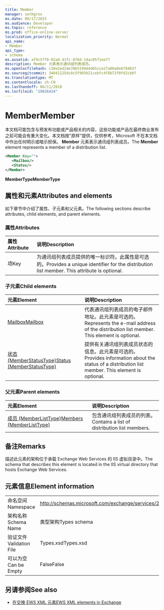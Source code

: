 ```yaml
---
title: Member
manager: sethgros
ms.date: 09/17/2015
ms.audience: Developer
ms.topic: reference
ms.prod: office-online-server
localization_priority: Normal
api_name:
- Member
api_type:
- schema
ms.assetid: af9c5ff8-02a4-41fc-876d-14ac05f1ee77
description: Member 元素表示通讯组列表成员。
ms.openlocfilehash: c38e2ed24e78b5199d4d65cce27a00a8e6704037
ms.sourcegitcommit: 34041125dc8c5f993b21cebfc4f8b72f0fd2cb6f
ms.translationtype: MT
ms.contentlocale: zh-CN
ms.lasthandoff: 06/11/2018
ms.locfileid: "19826434"
---
```

# <a name="member"></a><span data-ttu-id="7aaed-103">Member</span><span class="sxs-lookup"><span data-stu-id="7aaed-103">Member</span></span>

<span data-ttu-id="7aaed-104">本文档可能包含与预发布功能或产品相关的内容，这些功能或产品在最终商业发布之前可能会有重大变化。本文档按"原样"提供，仅供参考，Microsoft 不在本文档中作出任何明示或暗示担保。 **Member** 元素表示通讯组列表成员。</span><span class="sxs-lookup"><span data-stu-id="7aaed-104">The **Member** element represents a member of a distribution list.</span></span> 
  
```xml
<Member Key="">
   <Mailbox/>
   <Status/>
</Member>
```

<span data-ttu-id="7aaed-105">**MemberType**</span><span class="sxs-lookup"><span data-stu-id="7aaed-105">**MemberType**</span></span>

## <a name="attributes-and-elements"></a><span data-ttu-id="7aaed-106">属性和元素</span><span class="sxs-lookup"><span data-stu-id="7aaed-106">Attributes and elements</span></span>

<span data-ttu-id="7aaed-107">如下章节中介绍了属性、子元素和父元素。</span><span class="sxs-lookup"><span data-stu-id="7aaed-107">The following sections describe attributes, child elements, and parent elements.</span></span>
  
### <a name="attributes"></a><span data-ttu-id="7aaed-108">属性</span><span class="sxs-lookup"><span data-stu-id="7aaed-108">Attributes</span></span>

|<span data-ttu-id="7aaed-109">**属性**</span><span class="sxs-lookup"><span data-stu-id="7aaed-109">**Attribute**</span></span>|<span data-ttu-id="7aaed-110">**说明**</span><span class="sxs-lookup"><span data-stu-id="7aaed-110">**Description**</span></span>|
|:-----|:-----|
|<span data-ttu-id="7aaed-111">项</span><span class="sxs-lookup"><span data-stu-id="7aaed-111">Key</span></span>  <br/> |<span data-ttu-id="7aaed-p101">为通讯组列表成员提供的唯一标识符。此属性是可选的。</span><span class="sxs-lookup"><span data-stu-id="7aaed-p101">Provides a unique identifier for the distribution list member. This attribute is optional.</span></span>  <br/> |
   
### <a name="child-elements"></a><span data-ttu-id="7aaed-114">子元素</span><span class="sxs-lookup"><span data-stu-id="7aaed-114">Child elements</span></span>

|<span data-ttu-id="7aaed-115">**元素**</span><span class="sxs-lookup"><span data-stu-id="7aaed-115">**Element**</span></span>|<span data-ttu-id="7aaed-116">**说明**</span><span class="sxs-lookup"><span data-stu-id="7aaed-116">**Description**</span></span>|
|:-----|:-----|
|[<span data-ttu-id="7aaed-117">Mailbox</span><span class="sxs-lookup"><span data-stu-id="7aaed-117">Mailbox</span></span>](mailbox.md) <br/> |<span data-ttu-id="7aaed-p102">代表通讯组列表成员的电子邮件地址。此元素是可选的。</span><span class="sxs-lookup"><span data-stu-id="7aaed-p102">Represents the e-mail address of the distribution list member. This element is optional.</span></span>  <br/> |
|[<span data-ttu-id="7aaed-120">状态 (MemberStatusType)</span><span class="sxs-lookup"><span data-stu-id="7aaed-120">Status (MemberStatusType)</span></span>](status-memberstatustype.md) <br/> |<span data-ttu-id="7aaed-p103">提供有关通讯组列表成员状态的信息。此元素是可选的。</span><span class="sxs-lookup"><span data-stu-id="7aaed-p103">Provides information about the status of a distribution list member. This element is optional.</span></span>  <br/> |
   
### <a name="parent-elements"></a><span data-ttu-id="7aaed-123">父元素</span><span class="sxs-lookup"><span data-stu-id="7aaed-123">Parent elements</span></span>

|<span data-ttu-id="7aaed-124">**元素**</span><span class="sxs-lookup"><span data-stu-id="7aaed-124">**Element**</span></span>|<span data-ttu-id="7aaed-125">**说明**</span><span class="sxs-lookup"><span data-stu-id="7aaed-125">**Description**</span></span>|
|:-----|:-----|
|[<span data-ttu-id="7aaed-126">成员 (MemberListType)</span><span class="sxs-lookup"><span data-stu-id="7aaed-126">Members (MemberListType)</span></span>](members-memberlisttype.md) <br/> |<span data-ttu-id="7aaed-127">包含通讯组列表成员的列表。</span><span class="sxs-lookup"><span data-stu-id="7aaed-127">Contains a list of distribution list members.</span></span>  <br/> |
   
## <a name="remarks"></a><span data-ttu-id="7aaed-128">备注</span><span class="sxs-lookup"><span data-stu-id="7aaed-128">Remarks</span></span>

<span data-ttu-id="7aaed-129">描述此元素的架构位于承载 Exchange Web Services 的 IIS 虚拟目录中。</span><span class="sxs-lookup"><span data-stu-id="7aaed-129">The schema that describes this element is located in the IIS virtual directory that hosts Exchange Web Services.</span></span>
  
## <a name="element-information"></a><span data-ttu-id="7aaed-130">元素信息</span><span class="sxs-lookup"><span data-stu-id="7aaed-130">Element information</span></span>

|||
|:-----|:-----|
|<span data-ttu-id="7aaed-131">命名空间</span><span class="sxs-lookup"><span data-stu-id="7aaed-131">Namespace</span></span>  <br/> |http://schemas.microsoft.com/exchange/services/2006/types  <br/> |
|<span data-ttu-id="7aaed-132">架构名称</span><span class="sxs-lookup"><span data-stu-id="7aaed-132">Schema Name</span></span>  <br/> |<span data-ttu-id="7aaed-133">类型架构</span><span class="sxs-lookup"><span data-stu-id="7aaed-133">Types schema</span></span>  <br/> |
|<span data-ttu-id="7aaed-134">验证文件</span><span class="sxs-lookup"><span data-stu-id="7aaed-134">Validation File</span></span>  <br/> |<span data-ttu-id="7aaed-135">Types.xsd</span><span class="sxs-lookup"><span data-stu-id="7aaed-135">Types.xsd</span></span>  <br/> |
|<span data-ttu-id="7aaed-136">可以为空</span><span class="sxs-lookup"><span data-stu-id="7aaed-136">Can be Empty</span></span>  <br/> |<span data-ttu-id="7aaed-137">False</span><span class="sxs-lookup"><span data-stu-id="7aaed-137">False</span></span>  <br/> |
   
## <a name="see-also"></a><span data-ttu-id="7aaed-138">另请参阅</span><span class="sxs-lookup"><span data-stu-id="7aaed-138">See also</span></span>

- [<span data-ttu-id="7aaed-139">在交换 EWS XML 元素</span><span class="sxs-lookup"><span data-stu-id="7aaed-139">EWS XML elements in Exchange</span></span>](ews-xml-elements-in-exchange.md)

